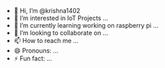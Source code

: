 - 👋 Hi, I’m @krishna1402
- 👀 I’m interested in IoT Projects ...
- 🌱 I’m currently learning working on raspberry pi ...
- 💞️ I’m looking to collaborate on ...
- 📫 How to reach me ...
- 😄 Pronouns: ...
- ⚡ Fun fact: ...

<!---
krishna1402/krishna1402 is a ✨ special ✨ repository because its `README.md` (this file) appears on your GitHub profile.
You can click the Preview link to take a look at your changes.
--->
